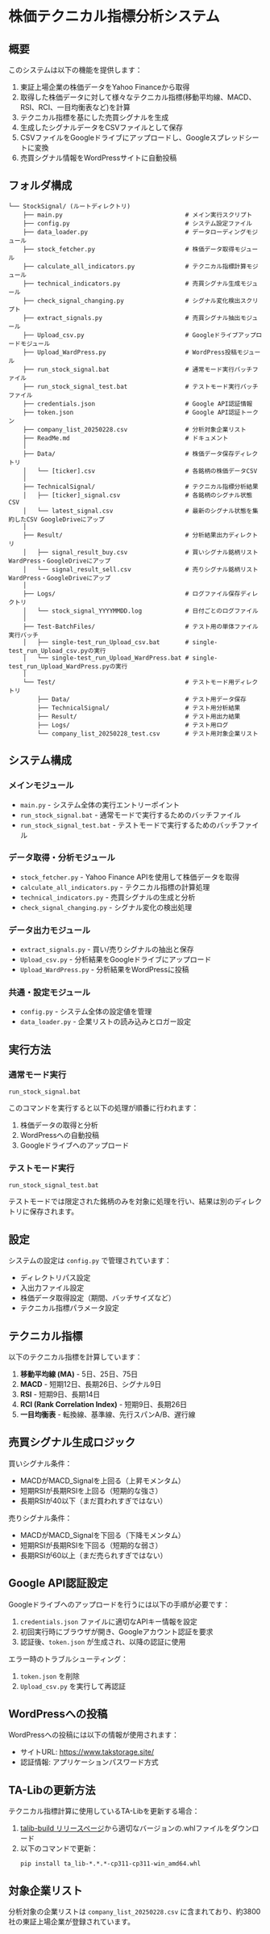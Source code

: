 # 株価テクニカル指標分析システム

## 概要

このシステムは以下の機能を提供します：

1. 東証上場企業の株価データをYahoo Financeから取得
2. 取得した株価データに対して様々なテクニカル指標(移動平均線、MACD、RSI、RCI、一目均衡表など)を計算
3. テクニカル指標を基にした売買シグナルを生成
4. 生成したシグナルデータをCSVファイルとして保存
5. CSVファイルをGoogleドライブにアップロードし、Googleスプレッドシートに変換
6. 売買シグナル情報をWordPressサイトに自動投稿

## フォルダ構成

```
└── StockSignal/ (ルートディレクトリ)
    ├── main.py                                  # メイン実行スクリプト
    ├── config.py                                # システム設定ファイル
    ├── data_loader.py                           # データローディングモジュール
    ├── stock_fetcher.py                         # 株価データ取得モジュール
    ├── calculate_all_indicators.py              # テクニカル指標計算モジュール
    ├── technical_indicators.py                  # 売買シグナル生成モジュール
    ├── check_signal_changing.py                 # シグナル変化検出スクリプト
    ├── extract_signals.py                       # 売買シグナル抽出モジュール
    ├── Upload_csv.py                            # Googleドライブアップロードモジュール
    ├── Upload_WardPress.py                      # WordPress投稿モジュール
    ├── run_stock_signal.bat                     # 通常モード実行バッチファイル
    ├── run_stock_signal_test.bat                # テストモード実行バッチファイル
    ├── credentials.json                         # Google API認証情報
    ├── token.json                               # Google API認証トークン
    ├── company_list_20250228.csv                # 分析対象企業リスト
    ├── ReadMe.md                                # ドキュメント
    │
    ├── Data/                                    # 株価データ保存ディレクトリ
    │   └── [ticker].csv                         # 各銘柄の株価データCSV
    │
    ├── TechnicalSignal/                         # テクニカル指標分析結果
    │   ├── [ticker]_signal.csv                  # 各銘柄のシグナル状態CSV
    │   └── latest_signal.csv                    # 最新のシグナル状態を集約したCSV GoogleDriveにアップ
    │
    ├── Result/                                  # 分析結果出力ディレクトリ
    │   ├── signal_result_buy.csv                # 買いシグナル銘柄リスト WardPress・GoogleDriveにアップ
    │   └── signal_result_sell.csv               # 売りシグナル銘柄リスト WardPress・GoogleDriveにアップ
    │
    ├── Logs/                                    # ログファイル保存ディレクトリ
    │   └── stock_signal_YYYYMMDD.log            # 日付ごとのログファイル
    │
    ├── Test-BatchFiles/                         # テスト用の単体ファイル実行バッチ
    │   ├── single-test_run_Upload_csv.bat       # single-test_run_Upload_csv.pyの実行
    │   └── single-test_run_Upload_WardPress.bat # single-test_run_Upload_WardPress.pyの実行
    │
    └── Test/                                    # テストモード用ディレクトリ
        ├── Data/                                # テスト用データ保存
        ├── TechnicalSignal/                     # テスト用分析結果
        ├── Result/                              # テスト用出力結果
        ├── Logs/                                # テスト用ログ
        └── company_list_20250228_test.csv       # テスト用対象企業リスト
```

## システム構成

### メインモジュール

- `main.py` - システム全体の実行エントリーポイント
- `run_stock_signal.bat` - 通常モードで実行するためのバッチファイル
- `run_stock_signal_test.bat` - テストモードで実行するためのバッチファイル

### データ取得・分析モジュール

- `stock_fetcher.py` - Yahoo Finance APIを使用して株価データを取得
- `calculate_all_indicators.py` - テクニカル指標の計算処理
- `technical_indicators.py` - 売買シグナルの生成と分析
- `check_signal_changing.py` - シグナル変化の検出処理

### データ出力モジュール

- `extract_signals.py` - 買い/売りシグナルの抽出と保存
- `Upload_csv.py` - 分析結果をGoogleドライブにアップロード
- `Upload_WardPress.py` - 分析結果をWordPressに投稿

### 共通・設定モジュール

- `config.py` - システム全体の設定値を管理
- `data_loader.py` - 企業リストの読み込みとロガー設定

## 実行方法

### 通常モード実行

```
run_stock_signal.bat
```

このコマンドを実行すると以下の処理が順番に行われます：
1. 株価データの取得と分析
2. WordPressへの自動投稿
3. Googleドライブへのアップロード

### テストモード実行

```
run_stock_signal_test.bat
```

テストモードでは限定された銘柄のみを対象に処理を行い、結果は別のディレクトリに保存されます。

## 設定

システムの設定は `config.py` で管理されています：

- ディレクトリパス設定
- 入出力ファイル設定
- 株価データ取得設定（期間、バッチサイズなど）
- テクニカル指標パラメータ設定

## テクニカル指標

以下のテクニカル指標を計算しています：

1. **移動平均線 (MA)** - 5日、25日、75日
2. **MACD** - 短期12日、長期26日、シグナル9日
3. **RSI** - 短期9日、長期14日
4. **RCI (Rank Correlation Index)** - 短期9日、長期26日
5. **一目均衡表** - 転換線、基準線、先行スパンA/B、遅行線

## 売買シグナル生成ロジック

買いシグナル条件：
- MACDがMACD_Signalを上回る（上昇モメンタム）
- 短期RSIが長期RSIを上回る（短期的な強さ）
- 長期RSIが40以下（まだ買われすぎではない）

売りシグナル条件：
- MACDがMACD_Signalを下回る（下降モメンタム）
- 短期RSIが長期RSIを下回る（短期的な弱さ）
- 長期RSIが60以上（まだ売られすぎではない）

## Google API認証設定

Googleドライブへのアップロードを行うには以下の手順が必要です：

1. `credentials.json` ファイルに適切なAPIキー情報を設定
2. 初回実行時にブラウザが開き、Googleアカウント認証を要求
3. 認証後、`token.json` が生成され、以降の認証に使用

エラー時のトラブルシューティング：
1. `token.json` を削除
2. `Upload_csv.py` を実行して再認証

## WordPressへの投稿

WordPressへの投稿には以下の情報が使用されます：
- サイトURL: https://www.takstorage.site/
- 認証情報: アプリケーションパスワード方式

## TA-Libの更新方法

テクニカル指標計算に使用しているTA-Libを更新する場合：

1. [talib-build リリースページ](https://github.com/cgohlke/talib-build/releases)から適切なバージョンの.whlファイルをダウンロード
2. 以下のコマンドで更新：
   ```
   pip install ta_lib-*.*.*-cp311-cp311-win_amd64.whl
   ```

## 対象企業リスト

分析対象の企業リストは `company_list_20250228.csv` に含まれており、約3800社の東証上場企業が登録されています。